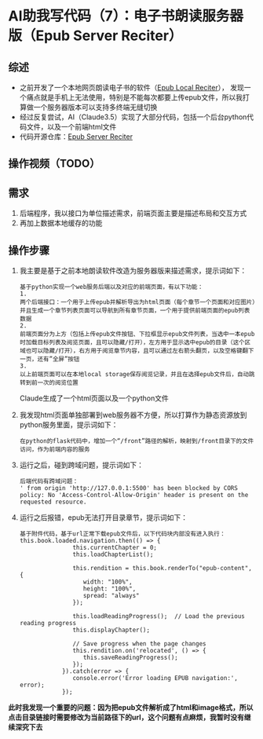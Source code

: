 # AI助我写代码（7）：电子书朗读服务器版（Epub Server Reciter）

## 综述

* 之前开发了一个本地网页朗读电子书的软件（[Epub Local Reciter](https://github.com/winglight/epub-local-reciter)）， 发现一个痛点就是手机上无法使用，特别是不能每次都要上传epub文件，所以我打算做一个服务器版本可以支持多终端无缝切换
* 经过反复尝试，AI（Claude3.5）实现了大部分代码，包括一个后台python代码文件，以及一个前端html文件
* 代码开源仓库：[Epub Server Reciter](https://github.com/winglight/epub-server-reciter)

## 操作视频（TODO）

## 需求
1. 后端程序，我以接口为单位描述需求，前端页面主要是描述布局和交互方式
2. 再加上数据本地缓存的功能
   
## 操作步骤

1. 我主要是基于之前本地朗读软件改造为服务器版来描述需求，提示词如下：
   ```
   基于python实现一个web服务后端以及对应的前端页面，有以下功能：
   1.
   两个后端接口：一个用于上传epub并解析导出为html页面（每个章节一个页面和对应图片）并且生成一个章节列表页面可以导航到所有章节页面，一个用于提供前端页面的epub列表数据
   2.
   前端页面分为上方（包括上传epub文件按钮、下拉框显示epub文件列表，当选中一本epub时加载目标列表及阅览页面，且可以隐藏/打开），左方用于显示选中epub的目录（这个区域也可以隐藏/打开），右方用于阅览章节内容，且可以通过左右箭头翻页，以及空格键翻下一页，还有”全屏”按钮
   3.
   以上前端页面可以在本地local storage保存阅览记录，并且在选择epub文件后，自动跳转到前一次的阅览位置
   ```
   Claude生成了一个html页面以及一个python文件

2. 我发现html页面单独部署到web服务器不方便，所以打算作为静态资源放到python服务里面，提示词如下：

   ```
   在python的flask代码中，增加一个“/front”路径的解析，映射到/front目录下的文件访问，作为前端内容的服务
   ```

3. 运行之后，碰到跨域问题，提示词如下：
   ```
   后端代码有跨域问题：
   ' from origin 'http://127.0.0.1:5500' has been blocked by CORS policy: No 'Access-Control-Allow-Origin' header is present on the requested resource.
   ```

4. 运行之后报错，epub无法打开目录章节，提示词如下：
   ```
   基于附件代码，基于url正常下载epub文件后，以下代码块内部没有进入执行：
   this.book.loaded.navigation.then(() => {
                  this.currentChapter = 0;
                  this.loadChapterList();
                  
                  this.rendition = this.book.renderTo("epub-content", {
                     width: "100%",
                     height: "100%",
                     spread: "always"
                  });
      
                  this.loadReadingProgress();  // Load the previous reading progress
                  this.displayChapter();
      
                  // Save progress when the page changes
                  this.rendition.on('relocated', () => {
                     this.saveReadingProgress();
                  });
               }).catch(error => {
                  console.error('Error loading EPUB navigation:', error);
               });
   ```

**此时我发现一个重要的问题：因为把epub文件解析成了html和image格式，所以点击目录链接时需要修改为当前路径下的url，这个问题有点麻烦，我暂时没有继续深究下去**